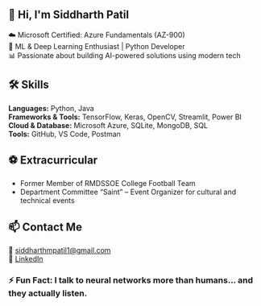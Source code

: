 ## 👋 Hi, I'm Siddharth Patil

<!--
**sidpat6/sidpat6** is a ✨ _special_ ✨ repository because its `README.md` (this file) appears on your GitHub profile.

Here are some ideas to get you started:

- 🔭 I’m currently working on ...
- 🌱 I’m currently learning ...
- 👯 I’m looking to collaborate on ...
- 🤔 I’m looking for help with ...
- 💬 Ask me about ...
- 📫 How to reach me: ...
- 😄 Pronouns: ...
- ⚡ Fun fact: ...
-->
☁️ Microsoft Certified: Azure Fundamentals (AZ-900)  
🤖 ML & Deep Learning Enthusiast | Python Developer  
📊 Passionate about building AI-powered solutions using modern tech


## 🛠️ Skills

**Languages:** Python, Java  
**Frameworks & Tools:** TensorFlow, Keras, OpenCV, Streamlit, Power BI  
**Cloud & Database:** Microsoft Azure, SQLite, MongoDB, SQL  
**Tools:** GitHub, VS Code, Postman

## ⚽ Extracurricular

- Former Member of RMDSSOE College Football Team  
- Department Committee “Saint” – Event Organizer for cultural and technical events

## 📫 Contact Me

📧 siddharthmpatil1@gmail.com  
🔗 [LinkedIn](https://linkedin.com/in/siddharth-patil-55749322a)

### ⚡ Fun Fact: I talk to neural networks more than humans... and they actually listen.
